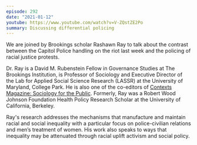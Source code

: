 ```yaml
---
episode: 292
date: "2021-01-12"
youtube: https://www.youtube.com/watch?v=V-ZQstZE2Po
summary: Discussing differential policing
---
```

We are joined by Brookings scholar Rashawn Ray to talk about the contrast
between the Capitol Police handling on the riot last week and the policing of
racial justice protests.

Dr. Ray is a David M. Rubenstein Fellow in Governance Studies at The Brookings
Institution, is Professor of Sociology and Executive Director of the Lab for
Applied Social Science Research (LASSR) at the University of Maryland, College
Park. He is also one of the co-editors of [Contexts Magazine: Sociology for the
Public](https://contexts.org/). Formerly, Ray was a Robert Wood Johnson
Foundation Health Policy Research Scholar at the University of California,
Berkeley.

Ray's research addresses the mechanisms that manufacture and maintain racial
and social inequality with a particular focus on police-civilian relations and
men’s treatment of women. His work also speaks to ways that inequality may be
attenuated through racial uplift activism and social policy.
